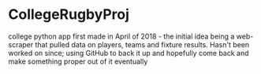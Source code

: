 # CollegeRugbyProj
college python app first made in April of 2018 - the initial idea being a web-scraper that pulled data on players, teams and fixture results. Hasn't been worked on since; using GitHub to back it up and hopefully come back and make something proper out of it eventually
